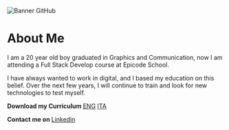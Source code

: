 ![Banner GitHub](https://github.com/andbardii/andbardii/assets/126244632/9936cf3c-d98b-4c3d-b0ea-1a80fb5cdd7d)

# About Me
I am a 20 year old boy graduated in Graphics and Communication, now I am attending a Full Stack Develop course at Epicode School.

I have always wanted to work in digital, and I based my education on this belief. Over the next few years, I will continue to train and look for new technologies to test myself.

<b> Download my Curriculum </b>
[ENG](https://github.com/andbardii/andbardii/files/12503460/Curriculum.ENG.pdf)
[ ITA](https://github.com/andbardii/andbardii/files/12503462/Curriculum.ITA.pdf)


<b> Contact me on </b>
[Linkedin](https://www.linkedin.com/in/andbardii)
